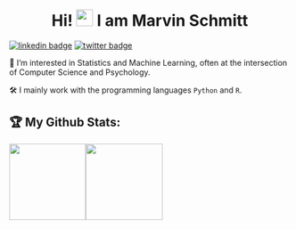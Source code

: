 <h1 align="center">Hi! <img src="https://media.giphy.com/media/hvRJCLFzcasrR4ia7z/giphy.gif" width="30px"> I am Marvin Schmitt</h1>

[![linkedin badge](https://img.shields.io/badge/-marvinschmitt-blue?style=flat&logo=linkedin)](https://www.linkedin.com/in/marvin-schmitt-a85b321a2/) 
[![twitter badge](https://img.shields.io/badge/-MarvinSchmittML-9cf?style=flat&logo=twitter)](https://twitter.com/MarvinSchmittML) 


👀 I’m interested in Statistics and Machine Learning, often at the intersection of Computer Science and Psychology.

🛠 I mainly work with the programming languages `Python` and `R`.

## :trophy: My Github Stats:

<!-- <a href="https://www.input-fields.com/"> -->
  <img height="137.3px" src="https://github-readme-stats.vercel.app/api?username=marvinschmitt&hide_title=true&hide_border=true&show_icons=true&include_all_commits=true&count_private=true&line_height=21&text_color=000&icon_color=000&theme=graywhite" /><!-- wi*quL3fcV --><img height="137.3px" src="https://github-readme-stats.vercel.app/api/top-langs/?username=marvinschmitt&hide=html&hide_title=true&hide_border=true&layout=compact&langs_count=7&exclude_repo=comp426&text_color=000&icon_color=ffftheme=graywhite" />
<!-- </a> -->
